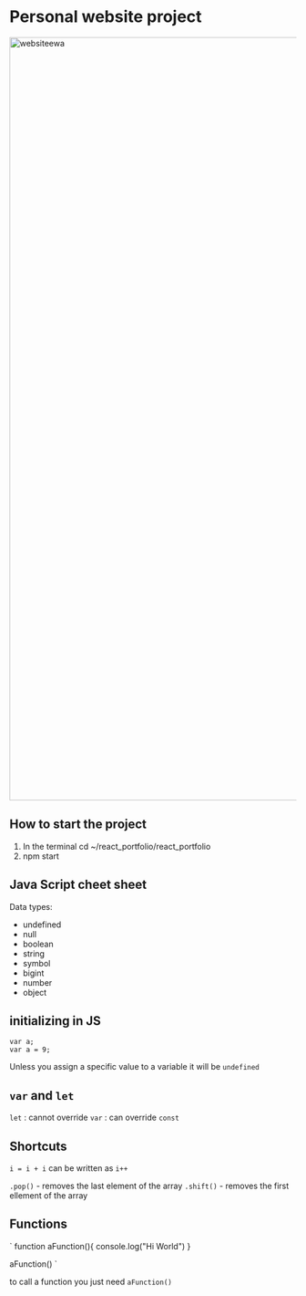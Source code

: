 # Personal website project


<img width="1338" alt="websiteewa" src="https://user-images.githubusercontent.com/79250896/206913495-424e3a18-fc23-4b7e-9455-4575c08f7929.png">


## How to start the project 

1. In the terminal cd ~/react_portfolio/react_portfolio
2. npm start



## Java Script cheet sheet 

Data types:
 - undefined 
 - null
 - boolean 
 - string 
 - symbol 
 - bigint 
 - number 
 - object
 
## initializing in JS

```
var a;
var a = 9;
```

Unless you assign a specific value to a variable it will be `undefined`

## `var` and `let`

`let` : cannot override
`var` : can override
`const`


## Shortcuts

`i = i + i` can be written as `i++`

`.pop()` - removes the last element of the array
`.shift()` - removes the first ellement of the array 


## Functions 

`
function aFunction(){
  console.log("Hi World")
}

aFunction()
`

to call a function you just need `aFunction()`
